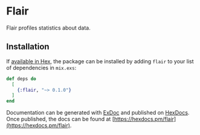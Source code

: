 # Flair

Flair profiles statistics about data.


## Installation

If [available in Hex](https://hex.pm/docs/publish), the package can be installed
by adding `flair` to your list of dependencies in `mix.exs`:

```elixir
def deps do
  [
    {:flair, "~> 0.1.0"}
  ]
end
```

Documentation can be generated with [ExDoc](https://github.com/elixir-lang/ex_doc)
and published on [HexDocs](https://hexdocs.pm). Once published, the docs can
be found at [https://hexdocs.pm/flair](https://hexdocs.pm/flair).

